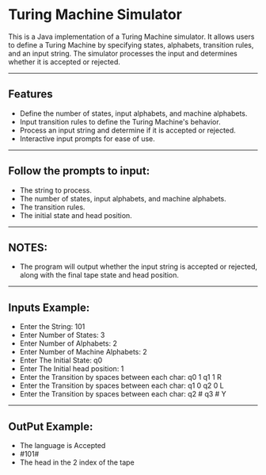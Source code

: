 # Turing Machine Simulator

This is a Java implementation of a Turing Machine simulator. It allows users to define a Turing Machine by specifying states, alphabets, transition rules, and an input string. The simulator processes the input and determines whether it is accepted or rejected.

---

## Features

- Define the number of states, input alphabets, and machine alphabets.
- Input transition rules to define the Turing Machine's behavior.
- Process an input string and determine if it is accepted or rejected.
- Interactive input prompts for ease of use.

---

## Follow the prompts to input:

- The string to process.
- The number of states, input alphabets, and machine alphabets.
- The transition rules.
- The initial state and head position.

---

## NOTES:
- The program will output whether the input string is accepted or rejected, along with the final tape state and head position.

---
## Inputs Example: 
- Enter the String: 101
- Enter Number of States: 3
- Enter Number of Alphabets: 2
- Enter Number of Machine Alphabets: 2
- Enter The Initial State: q0
- Enter The Initial head position: 1
- Enter the Transition by spaces between each char: q0 1 q1 1 R
- Enter the Transition by spaces between each char: q1 0 q2 0 L
- Enter the Transition by spaces between each char: q2 # q3 # Y

---

## OutPut Example: 
- The language is Accepted
- #101#
- The head in the 2 index of the tape


